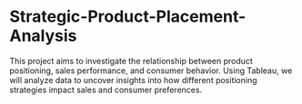 # Strategic-Product-Placement-Analysis
This project aims to investigate the relationship between product positioning, sales performance, and consumer behavior. Using Tableau, we will analyze data to uncover insights into how different positioning strategies impact sales and consumer preferences. 
